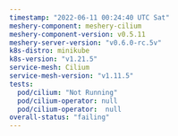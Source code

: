 ```yaml
---
timestamp: "2022-06-11 00:24:40 UTC Sat"
meshery-component: meshery-cilium
meshery-component-version: v0.5.11
meshery-server-version: "v0.6.0-rc.5v"
k8s-distro: minikube
k8s-version: "v1.21.5"
service-mesh: Cilium
service-mesh-version: "v1.11.5"
tests:
  pod/cilium: "Not Running"
  pod/cilium-operator: null
  pod/cilium-operator:  null
overall-status: "failing"
---
```

